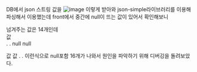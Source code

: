 DB에서 json 스트링 값을 
![image](https://user-images.githubusercontent.com/97571604/218755500-23cd722d-fb36-4eaa-875b-e0252cfe1bc1.png) 
이렇게 받아와 json-simple라이브러리를 이용해 파싱해서 이용했는데
front에서 중간에 null이 뜨는 값이 있어서 확인해보니 

넘겨주는 값은 14개인데  
값  
.
.
null
null

값
값
.
.
이런식으로 null포함 16개가 나와서 원인을 파악하기 위해 디버깅을 돌려보았다.
